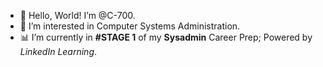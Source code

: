 - 👋 Hello, World! I’m @C-700.
- 👀 I’m interested in Computer Systems Administration.
- 📊 I’m currently in **#STAGE 1** of my **Sysadmin** Career Prep; Powered by *LinkedIn Learning*.
